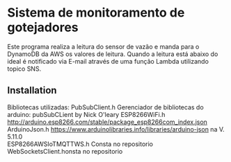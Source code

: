 # Sistema de monitoramento de gotejadores

Este programa realiza a leitura do sensor de vazão e manda para o DynamoDB da AWS os valores de leitura.
Quando a leitura está abaixo do ideal é notificado via E-mail através de uma função Lambda utilizando topico SNS.

## Installation
  Bibliotecas utilizadas: 
   PubSubClient.h Gerenciador de bibliotecas do arduino: pubSubCLient by Nick O'leary
   ESP8266WiFi.h  http://arduino.esp8266.com/stable/package_esp8266com_index.json
   ArduinoJson.h  https://www.arduinolibraries.info/libraries/arduino-json   na V. 5.11.0         
   ESP8266AWSIoTMQTTWS.h  Consta no repositorio
   WebSocketsClient.honsta no repositorio

